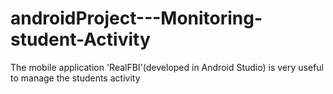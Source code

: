 # androidProject---Monitoring-student-Activity
The mobile application 'RealFBI'(developed in Android Studio) is very useful to manage the students activity
